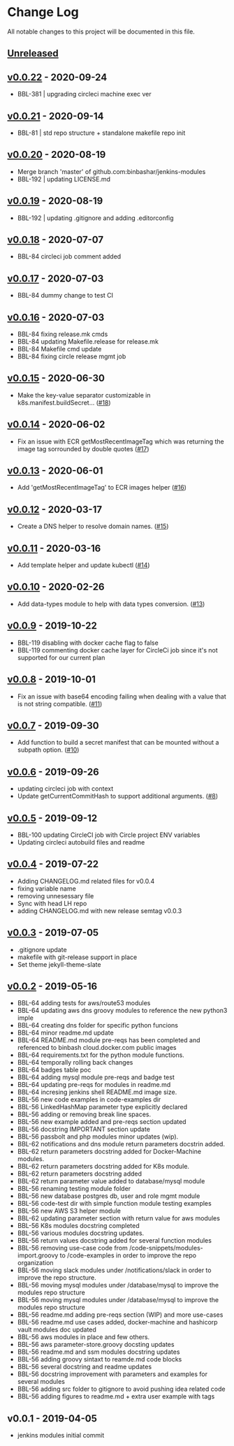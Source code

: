 # Change Log

All notable changes to this project will be documented in this file.

<a name="unreleased"></a>
## [Unreleased]



<a name="v0.0.22"></a>
## [v0.0.22] - 2020-09-24

- BBL-381 | upgrading circleci machine exec ver


<a name="v0.0.21"></a>
## [v0.0.21] - 2020-09-14

- BBL-81 | std repo structure + standalone makefile repo init


<a name="v0.0.20"></a>
## [v0.0.20] - 2020-08-19

- Merge branch 'master' of github.com:binbashar/jenkins-modules
- BBL-192 | updating LICENSE.md


<a name="v0.0.19"></a>
## [v0.0.19] - 2020-08-19

- BBL-192 | updating .gitignore and adding .editorconfig


<a name="v0.0.18"></a>
## [v0.0.18] - 2020-07-07

- BBL-84 circleci job comment added


<a name="v0.0.17"></a>
## [v0.0.17] - 2020-07-03

- BBL-84 dummy change to test CI


<a name="v0.0.16"></a>
## [v0.0.16] - 2020-07-03

- BBL-84 fixing release.mk cmds
- BBL-84 updating Makefile.release for release.mk
- BBL-84 Makefile cmd update
- BBL-84 fixing circle release mgmt job


<a name="v0.0.15"></a>
## [v0.0.15] - 2020-06-30

- Make the key-value separator customizable in k8s.manifest.buildSecret… ([#18](https://github.com/binbashar/jenkins-modules/issues/18))


<a name="v0.0.14"></a>
## [v0.0.14] - 2020-06-02

- Fix an issue with ECR getMostRecentImageTag which was returning the image tag sorrounded by double quotes ([#17](https://github.com/binbashar/jenkins-modules/issues/17))


<a name="v0.0.13"></a>
## [v0.0.13] - 2020-06-01

- Add 'getMostRecentImageTag' to ECR images helper ([#16](https://github.com/binbashar/jenkins-modules/issues/16))


<a name="v0.0.12"></a>
## [v0.0.12] - 2020-03-17

- Create a DNS helper to resolve domain names. ([#15](https://github.com/binbashar/jenkins-modules/issues/15))


<a name="v0.0.11"></a>
## [v0.0.11] - 2020-03-16

- Add template helper and update kubectl ([#14](https://github.com/binbashar/jenkins-modules/issues/14))


<a name="v0.0.10"></a>
## [v0.0.10] - 2020-02-26

- Add data-types module to help with data types conversion. ([#13](https://github.com/binbashar/jenkins-modules/issues/13))


<a name="v0.0.9"></a>
## [v0.0.9] - 2019-10-22

- BBL-119 disabling with docker cache flag to false
- BBL-119 commenting docker cache layer for CircleCi job since it's not supported for our current plan


<a name="v0.0.8"></a>
## [v0.0.8] - 2019-10-01

- Fix an issue with base64 encoding failing when dealing with a value that is not string compatible. ([#11](https://github.com/binbashar/jenkins-modules/issues/11))


<a name="v0.0.7"></a>
## [v0.0.7] - 2019-09-30

- Add function to build a secret manifest that can be mounted without a subpath option. ([#10](https://github.com/binbashar/jenkins-modules/issues/10))


<a name="v0.0.6"></a>
## [v0.0.6] - 2019-09-26

- updating circleci job with context
- Update getCurrentCommitHash to support additional arguments. ([#8](https://github.com/binbashar/jenkins-modules/issues/8))


<a name="v0.0.5"></a>
## [v0.0.5] - 2019-09-12

- BBL-100 updating CircleCI job with Circle project ENV variables
- Updating circleci autobuild files and readme


<a name="v0.0.4"></a>
## [v0.0.4] - 2019-07-22

- Adding CHANGELOG.md related files for v0.0.4
- fixing variable name
- removing unnesessary file
- Sync with head LH repo
- adding CHANGELOG.md with new release semtag v0.0.3


<a name="v0.0.3"></a>
## [v0.0.3] - 2019-07-05

- .gitignore update
- makefile with git-release support in place
- Set theme jekyll-theme-slate


<a name="v0.0.2"></a>
## [v0.0.2] - 2019-05-16

- BBL-64 adding tests for aws/route53 modules
- BBL-64 updating aws dns groovy modules to reference the new python3 imple
- BBL-64 creating dns folder for specific python funcions
- BBL-64 minor readme.md update
- BBL-64 README.md module pre-reqs has been completed and referenced to binbash cloud.docker.com public images
- BBL-64 requirements.txt for the python module functions.
- BBL-64 temporally rolling back changes
- BBL-64 badges table poc
- BBL-64 adding mysql module pre-reqs and badge test
- BBL-64 updating pre-reqs for modules in readme.md
- BBL-64 incresing jenkins shell README.md image size.
- BBL-56 new code examples in code-examples dir
- BBL-56 LinkedHashMap parameter type explicitly declared
- BBL-56 adding or removing break line spaces.
- BBL-56 new example added and pre-reqs section updated
- BBL-56 docstring IMPORTANT section update
- BBL-56 passbolt and php modules minor updates (wip).
- BBL-62 notifications and dns module return parameters docstrin added.
- BBL-62 return parameters docstring added for Docker-Machine modules.
- BBL-62 return parameters docstring added for K8s module.
- BBL-62 return parameters docstring added
- BBL-62 return parameter value added to database/mysql module
- BBL-56 renaming testing module folder
- BBL-56 new database postgres db, user and role mgmt module
- BBL-56 code-test dir with simple function module testing examples
- BBL-56 new AWS S3 helper module
- BBL-62 updating parameter section with return value for aws modules
- BBL-56 K8s modules docstring completed
- BBL-56 various modules docstring updates.
- BBL-56 return values docstring added for several function modules
- BBL-56 removing use-case code from /code-snippets/modules-import.groovy to /code-examples in order to improve the repo organization
- BBL-56 moving slack modules under /notifications/slack in order to improve the repo structure.
- BBL-56 moving mysql modules under /database/mysql to improve the modules repo structure
- BBL-56 moving mysql modules under /database/mysql to improve the modules repo structure
- BBL-56 readme.md adding pre-reqs section (WIP) and more use-cases
- BBL-56 readme.md use cases added, docker-machine and hashicorp vault modules doc updated
- BBL-56 aws modules in place and few others.
- BBL-56 aws parameter-store.groovy docsting updates
- BBL-56 readme.md and ssm modules docstring updates
- BBL-56 adding groovy sintaxt to reamde.md code blocks
- BBL-56 several docstring and readme updates
- BBL-56 docstring improvement with parameters and examples for several modules
- BBL-56 adding src folder to gitignore to avoid pushing idea related code
- BBL-56 adding figures to readme.md + extra user example with tags


<a name="v0.0.1"></a>
## v0.0.1 - 2019-04-05

- jenkins modules initial commit


[Unreleased]: https://github.com/binbashar/jenkins-modules/compare/v0.0.22...HEAD
[v0.0.22]: https://github.com/binbashar/jenkins-modules/compare/v0.0.21...v0.0.22
[v0.0.21]: https://github.com/binbashar/jenkins-modules/compare/v0.0.20...v0.0.21
[v0.0.20]: https://github.com/binbashar/jenkins-modules/compare/v0.0.19...v0.0.20
[v0.0.19]: https://github.com/binbashar/jenkins-modules/compare/v0.0.18...v0.0.19
[v0.0.18]: https://github.com/binbashar/jenkins-modules/compare/v0.0.17...v0.0.18
[v0.0.17]: https://github.com/binbashar/jenkins-modules/compare/v0.0.16...v0.0.17
[v0.0.16]: https://github.com/binbashar/jenkins-modules/compare/v0.0.15...v0.0.16
[v0.0.15]: https://github.com/binbashar/jenkins-modules/compare/v0.0.14...v0.0.15
[v0.0.14]: https://github.com/binbashar/jenkins-modules/compare/v0.0.13...v0.0.14
[v0.0.13]: https://github.com/binbashar/jenkins-modules/compare/v0.0.12...v0.0.13
[v0.0.12]: https://github.com/binbashar/jenkins-modules/compare/v0.0.11...v0.0.12
[v0.0.11]: https://github.com/binbashar/jenkins-modules/compare/v0.0.10...v0.0.11
[v0.0.10]: https://github.com/binbashar/jenkins-modules/compare/v0.0.9...v0.0.10
[v0.0.9]: https://github.com/binbashar/jenkins-modules/compare/v0.0.8...v0.0.9
[v0.0.8]: https://github.com/binbashar/jenkins-modules/compare/v0.0.7...v0.0.8
[v0.0.7]: https://github.com/binbashar/jenkins-modules/compare/v0.0.6...v0.0.7
[v0.0.6]: https://github.com/binbashar/jenkins-modules/compare/v0.0.5...v0.0.6
[v0.0.5]: https://github.com/binbashar/jenkins-modules/compare/v0.0.4...v0.0.5
[v0.0.4]: https://github.com/binbashar/jenkins-modules/compare/v0.0.3...v0.0.4
[v0.0.3]: https://github.com/binbashar/jenkins-modules/compare/v0.0.2...v0.0.3
[v0.0.2]: https://github.com/binbashar/jenkins-modules/compare/v0.0.1...v0.0.2

